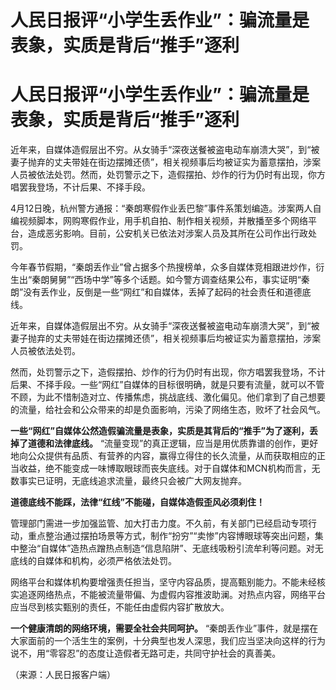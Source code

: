 # 人民日报评“小学生丢作业”：骗流量是表象，实质是背后“推手”逐利

# 人民日报评“小学生丢作业”：骗流量是表象，实质是背后“推手”逐利

近年来，自媒体造假层出不穷。从女骑手“深夜送餐被盗电动车崩溃大哭”，到“被妻子抛弃的丈夫带娃在街边摆摊还债”，相关视频事后均被证实为蓄意摆拍，涉案人员被依法处罚。然而，处罚警示之下，造假摆拍、炒作的行为仍时有出现，你方唱罢我登场，不计后果、不择手段。

4月12日晚，杭州警方通报：“秦朗寒假作业丢巴黎”事件系策划编造。涉案两人自编视频脚本，网购寒假作业，用手机自拍、制作相关视频，并散播至多个网络平台，造成恶劣影响。目前，公安机关已依法对涉案人员及其所在公司作出行政处罚。

今年春节假期，“秦朗丢作业”曾占据多个热搜榜单，众多自媒体竞相跟进炒作，衍生出“秦朗舅舅”“西场中学”等多个话题。如今警方调查结果公布，事实证明“秦朗”没有丢作业，反倒是一些“网红”和自媒体，丢掉了起码的社会责任和道德底线。

近年来，自媒体造假层出不穷。从女骑手“深夜送餐被盗电动车崩溃大哭”，到“被妻子抛弃的丈夫带娃在街边摆摊还债”，相关视频事后均被证实为蓄意摆拍，涉案人员被依法处罚。

然而，处罚警示之下，造假摆拍、炒作的行为仍时有出现，你方唱罢我登场，不计后果、不择手段。一些“网红”自媒体的目标很明确，就是只要有流量，就可以不管不顾，为此不惜制造对立、传播焦虑，挑战底线、激化偏见。他们拿到了自己想要的流量，给社会和公众带来的却是负面影响，污染了网络生态，败坏了社会风气。

**一些“网红”自媒体公然造假骗流量是表象，实质是其背后的“推手”为了逐利，丢掉了道德和法律底线。**
“流量变现”的真正逻辑，应当是用优质靠谱的创作，更好地向公众提供有品质、有营养的内容，赢得立得住的长久流量，从而获取相应的正当收益，绝不能变成一味博取眼球而丧失底线。对于自媒体和MCN机构而言，无数事实已证明，无底线追求流量，最终只会被广大网友抛弃。

**道德底线不能踩，法律“红线”不能碰，自媒体造假歪风必须刹住！**

管理部门需进一步加强监管、加大打击力度。不久前，有关部门已经启动专项行动，重点整治通过摆拍场景等方式，制作“扮穷”“卖惨”内容博眼球等突出问题，集中整治“自媒体”造热点蹭热点制造“信息陷阱”、无底线吸粉引流牟利等问题。对无底线的自媒体和机构，必须严格依法处罚。

网络平台和媒体机构要增强责任担当，坚守内容品质，提高甄别能力。不能未经核实追逐网络热点，不能被流量带偏、为虚假内容推波助澜。对热点内容，网络平台应当尽到核实甄别的责任，不能任由虚假内容扩散放大。

**一个健康清朗的网络环境，需要全社会共同呵护。**
“秦朗丢作业”事件，就是摆在大家面前的一个活生生的案例，十分典型也发人深思，我们应当坚决向这样的行为说不，用“零容忍”的态度让造假者无路可走，共同守护社会的真善美。

（来源：人民日报客户端）

